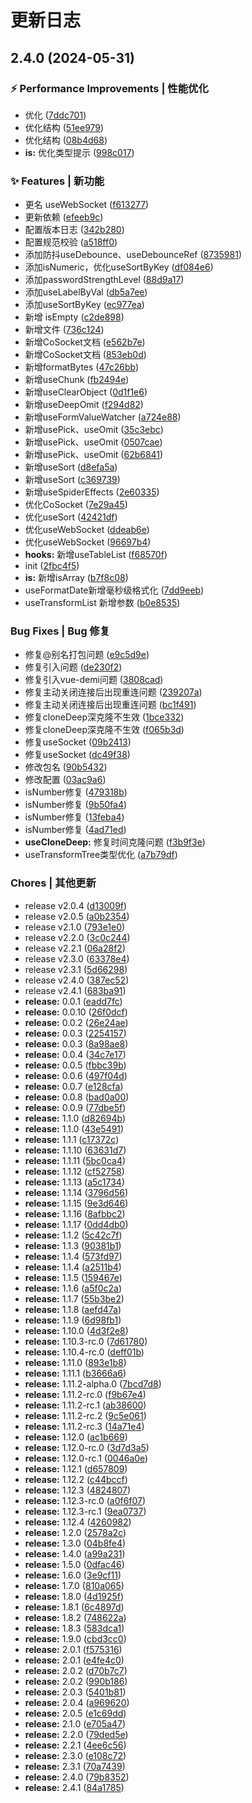 # 更新日志 


## 2.4.0 (2024-05-31)


### ⚡ Performance Improvements | 性能优化

* 优化 ([7ddc701](https://github.com/C1320/co-utils-vue/commit/7ddc7017f952e967f404d467f34e7e07aca347f2))
* 优化结构 ([51ee979](https://github.com/C1320/co-utils-vue/commit/51ee979a6937747e41d9b6d6925fbb40d4e5cb08))
* 优化结构 ([08b4d68](https://github.com/C1320/co-utils-vue/commit/08b4d68aa26ebac7c61a57754da3af951f77c281))
* **is:** 优化类型提示 ([998c017](https://github.com/C1320/co-utils-vue/commit/998c017554468b77b73c1402590afb4e7eef87d6))


### ✨ Features | 新功能

* 更名 useWebSocket ([f613277](https://github.com/C1320/co-utils-vue/commit/f613277aa9328229ecb57bc7baede873db9275bd))
* 更新依赖 ([efeeb9c](https://github.com/C1320/co-utils-vue/commit/efeeb9c49212db2c43092c6d5a19a312a24363a0))
* 配置版本日志 ([342b280](https://github.com/C1320/co-utils-vue/commit/342b280a862d8c2938bb28a1753f6cedf3d0be32))
* 配置规范校验 ([a518ff0](https://github.com/C1320/co-utils-vue/commit/a518ff04dfc3402d82d6665f07accb9e13bc66ce))
* 添加防抖useDebounce、useDebounceRef ([8735981](https://github.com/C1320/co-utils-vue/commit/873598184d808aadcbaa11b49e362d3877aae736))
* 添加isNumeric，优化useSortByKey ([df084e6](https://github.com/C1320/co-utils-vue/commit/df084e6debd2246c0b2c7d53bd486f3a4e8b8bec))
* 添加passwordStrengthLevel ([88d9a17](https://github.com/C1320/co-utils-vue/commit/88d9a1734f75d9911f6d012a974538e2619d2983))
* 添加useLabelByVal ([db5a7ee](https://github.com/C1320/co-utils-vue/commit/db5a7eede003791cee262b2442cc6703323d89c5))
* 添加useSortByKey ([ec977ea](https://github.com/C1320/co-utils-vue/commit/ec977eaffe52ce3581e45fca395a0328610942c0))
* 新增 isEmpty ([c2de898](https://github.com/C1320/co-utils-vue/commit/c2de8984d91b6446e10b920ead1135251cbaa276))
* 新增文件 ([736c124](https://github.com/C1320/co-utils-vue/commit/736c124e93bfa495ff8a9cfef50e26cd89105400))
* 新增CoSocket文档 ([e562b7e](https://github.com/C1320/co-utils-vue/commit/e562b7ec2adc82799939b9d3134a988e4c7e48c1))
* 新增CoSocket文档 ([853eb0d](https://github.com/C1320/co-utils-vue/commit/853eb0d2d297d892ed8c44d1a2bda49479cb15af))
* 新增formatBytes ([47c26bb](https://github.com/C1320/co-utils-vue/commit/47c26bb7ee2b09bb555befbdd1da972030037876))
* 新增useChunk ([fb2494e](https://github.com/C1320/co-utils-vue/commit/fb2494eb8c64eeb8abc8f0afcb40e716fef07cd2))
* 新增useClearObject ([0d1f1e6](https://github.com/C1320/co-utils-vue/commit/0d1f1e655799c6782aa9d8adf748f4e8c6e28941))
* 新增useDeepOmit ([f294d82](https://github.com/C1320/co-utils-vue/commit/f294d82c7603daa1b9c9bdae74aed02eccfcacb0))
* 新增useFormValueWatcher ([a724e88](https://github.com/C1320/co-utils-vue/commit/a724e8828d8bc08e2292e2f816aa27488fb2906c))
* 新增usePick、useOmit ([35c3ebc](https://github.com/C1320/co-utils-vue/commit/35c3ebc337de35571d41ec4ed29ed96e5d59fa81))
* 新增usePick、useOmit ([0507cae](https://github.com/C1320/co-utils-vue/commit/0507caea9f91afba604474fca858fbde24dac71a))
* 新增usePick、useOmit ([62b6841](https://github.com/C1320/co-utils-vue/commit/62b6841930478349d6c38054ead2648d12866458))
* 新增useSort ([d8efa5a](https://github.com/C1320/co-utils-vue/commit/d8efa5ae0d9f57f23f2f448157f78436643e0f54))
* 新增useSort ([c369739](https://github.com/C1320/co-utils-vue/commit/c369739e671345ac8926afc00c1ccc020a64a043))
* 新增useSpiderEffects ([2e60335](https://github.com/C1320/co-utils-vue/commit/2e6033587fc8ad55f4893f4ce215072b7fc4f58f))
* 优化CoSocket ([7e29a45](https://github.com/C1320/co-utils-vue/commit/7e29a45808cb8a9ee3ab10f2ba4e7303a95a3ad9))
* 优化useSort ([42421df](https://github.com/C1320/co-utils-vue/commit/42421dfc6220b996dcfc0ad0f4c1a92106c9ec63))
* 优化useWebSocket ([ddeab6e](https://github.com/C1320/co-utils-vue/commit/ddeab6e40f86c0f86b9290b4f39c9e5221d55d2c))
* 优化useWebSocket ([96697b4](https://github.com/C1320/co-utils-vue/commit/96697b4bfebba2767b2af33ebc520f5710bf37fc))
* **hooks:** 新增useTableList ([f68570f](https://github.com/C1320/co-utils-vue/commit/f68570fee2e25eba68e795b65d26e3c387b50842))
* init ([2fbc4f5](https://github.com/C1320/co-utils-vue/commit/2fbc4f5f2e008c7fdf4eebd49e15d5faddf7cfc9))
* **is:** 新增isArray ([b7f8c08](https://github.com/C1320/co-utils-vue/commit/b7f8c081b06ab1ac8cc70f3c2381f73b842ab31e))
* useFormatDate新增毫秒级格式化 ([7dd9eeb](https://github.com/C1320/co-utils-vue/commit/7dd9eeb466f69c0ee5f9238374edd38ff7be0012))
* useTransformList 新增参数 ([b0e8535](https://github.com/C1320/co-utils-vue/commit/b0e85352c5dfa101f6927098c06d93417c0437c3))


###   Bug Fixes | Bug 修复

* 修复@别名打包问题 ([e9c5d9e](https://github.com/C1320/co-utils-vue/commit/e9c5d9e9faa14d010aec0e58d65c795a11d78a8b))
* 修复引入问题 ([de230f2](https://github.com/C1320/co-utils-vue/commit/de230f25bd3056e5800bff023a5cd2da05615c0a))
* 修复引入vue-demi问题 ([3808cad](https://github.com/C1320/co-utils-vue/commit/3808cad9f384dd06abd53567e4b08273363b9ae8))
* 修复主动关闭连接后出现重连问题 ([239207a](https://github.com/C1320/co-utils-vue/commit/239207a8f2c080b68d04a0d5cc9fcc9797a42311))
* 修复主动关闭连接后出现重连问题 ([bc1f491](https://github.com/C1320/co-utils-vue/commit/bc1f4915b9e3925c350deb51ac9cd44829e720db))
* 修复cloneDeep深克隆不生效 ([1bce332](https://github.com/C1320/co-utils-vue/commit/1bce332c2d3f0b5cd2c58710f6bd8df040285650))
* 修复cloneDeep深克隆不生效 ([f065b3d](https://github.com/C1320/co-utils-vue/commit/f065b3dbe0009da336f83dc204bc0ddbfd367621))
* 修复useSocket ([09b2413](https://github.com/C1320/co-utils-vue/commit/09b2413e06a24594d3f1b4fe58fcb0f6ba32dcdd))
* 修复useSocket ([dc49f38](https://github.com/C1320/co-utils-vue/commit/dc49f38f29350262bf97b4200772b42afecf7e0f))
* 修改包名 ([90b5432](https://github.com/C1320/co-utils-vue/commit/90b54322daffe8dbdef95a67b017cf421d4c6618))
* 修改配置 ([03ac9a6](https://github.com/C1320/co-utils-vue/commit/03ac9a642784db27ee3c273059b91172906e1add))
* isNumber修复 ([479318b](https://github.com/C1320/co-utils-vue/commit/479318ba2132d48e91b11b9dd47478bcdf3ff130))
* isNumber修复 ([9b50fa4](https://github.com/C1320/co-utils-vue/commit/9b50fa4f448871f897b6452067621aad15f7265b))
* isNumber修复 ([13feba4](https://github.com/C1320/co-utils-vue/commit/13feba4bfd85df7834db991e817f23c73a2bf8fc))
* isNumber修复 ([4ad71ed](https://github.com/C1320/co-utils-vue/commit/4ad71edb1030dc26065b53bf0a3926d010a003e6))
* **useCloneDeep:** 修复时间克隆问题 ([f3b9f3e](https://github.com/C1320/co-utils-vue/commit/f3b9f3e7c9914697bf81c69b543aacd8651bc850))
* useTransformTree类型优化 ([a7b79df](https://github.com/C1320/co-utils-vue/commit/a7b79df217c3fdee3c3e2520c8396d4794d2fd47))


###   Chores | 其他更新

* release v2.0.4 ([d13009f](https://github.com/C1320/co-utils-vue/commit/d13009f39c20985f6d5f9d6dfd6efced05bd1580))
* release v2.0.5 ([a0b2354](https://github.com/C1320/co-utils-vue/commit/a0b23540ae629892968afec0122f9b0e968c217d))
* release v2.1.0 ([793e1e0](https://github.com/C1320/co-utils-vue/commit/793e1e0f434aa84322b78d40afad62b8775eb1cd))
* release v2.2.0 ([3c0c244](https://github.com/C1320/co-utils-vue/commit/3c0c244245c6205d509b4cf664f05fefedbf733f))
* release v2.2.1 ([06a28f2](https://github.com/C1320/co-utils-vue/commit/06a28f23ea987a460751a9a3a2bf01c288f16a8d))
* release v2.3.0 ([63378e4](https://github.com/C1320/co-utils-vue/commit/63378e469ba5a778d7c9785fbe98586d60bf2918))
* release v2.3.1 ([5d66298](https://github.com/C1320/co-utils-vue/commit/5d66298792c39bc9dabf184359b419d2775328f8))
* release v2.4.0 ([387ec52](https://github.com/C1320/co-utils-vue/commit/387ec524392f56fbe5e98888b97ebdcd22cd02dd))
* release v2.4.1 ([683ba91](https://github.com/C1320/co-utils-vue/commit/683ba9153ef40e533a8a62c2e859ba5b63d3a4e0))
* **release:** 0.0.1 ([eadd7fc](https://github.com/C1320/co-utils-vue/commit/eadd7fc91f20a3abea4f924e740a4cf7b76734a1))
* **release:** 0.0.10 ([26f0dcf](https://github.com/C1320/co-utils-vue/commit/26f0dcf21fd26f1fd6c8c53737f11c2e0f7d4309))
* **release:** 0.0.2 ([26e24ae](https://github.com/C1320/co-utils-vue/commit/26e24ae201a78a59da7ab05f6562a3de82460ad4))
* **release:** 0.0.3 ([2254157](https://github.com/C1320/co-utils-vue/commit/22541571e70eb5c9cbcbd897f104ce5fe16ae33d))
* **release:** 0.0.3 ([8a98ae8](https://github.com/C1320/co-utils-vue/commit/8a98ae813df8422e29c5118d5f2b99c2bd97c411))
* **release:** 0.0.4 ([34c7e17](https://github.com/C1320/co-utils-vue/commit/34c7e1748bd5e468d4be7529f48c09a88f9782be))
* **release:** 0.0.5 ([fbbc39b](https://github.com/C1320/co-utils-vue/commit/fbbc39b9cd949e731eee0f34079dab8c6e0269be))
* **release:** 0.0.6 ([497f04d](https://github.com/C1320/co-utils-vue/commit/497f04d5827a0eab7d8c767cd8a7ac812649a9ec))
* **release:** 0.0.7 ([e128cfa](https://github.com/C1320/co-utils-vue/commit/e128cfafb94357233ad82c58414d426d7de8f140))
* **release:** 0.0.8 ([bad0a00](https://github.com/C1320/co-utils-vue/commit/bad0a00e4ec15dcaaff76b79cfee9308f354f5de))
* **release:** 0.0.9 ([77dbe5f](https://github.com/C1320/co-utils-vue/commit/77dbe5f6af32efea9fef252ff9f7386151dd3369))
* **release:** 1.1.0 ([d82694b](https://github.com/C1320/co-utils-vue/commit/d82694bb554d4b614c9fe0cf092fdb89a5375afc))
* **release:** 1.1.0 ([43e5491](https://github.com/C1320/co-utils-vue/commit/43e54911762fe3e11ee5524d6abc4b553c5b7316))
* **release:** 1.1.1 ([c17372c](https://github.com/C1320/co-utils-vue/commit/c17372c4c0b322d0ce252b34abc34766456a5fdf))
* **release:** 1.1.10 ([63631d7](https://github.com/C1320/co-utils-vue/commit/63631d717174a38f2b90dc8e05cef46b77b948ea))
* **release:** 1.1.11 ([5bc0ca4](https://github.com/C1320/co-utils-vue/commit/5bc0ca41491a4714f100c7c538b7c10e3e22514d))
* **release:** 1.1.12 ([cf52758](https://github.com/C1320/co-utils-vue/commit/cf527582ba692ca9e51c33cf0e3a10e61459c422))
* **release:** 1.1.13 ([a5c1734](https://github.com/C1320/co-utils-vue/commit/a5c1734b98c419a0a2f53099751b4f0b14e29a4a))
* **release:** 1.1.14 ([3796d56](https://github.com/C1320/co-utils-vue/commit/3796d560e7bb581c1225f8bc069dc2ded19ff038))
* **release:** 1.1.15 ([9e3d646](https://github.com/C1320/co-utils-vue/commit/9e3d646d23794bb9cfe14830038b71c9b77ab925))
* **release:** 1.1.16 ([8afbbc2](https://github.com/C1320/co-utils-vue/commit/8afbbc2a8321c2c456f8637e04b62b310bb2b77e))
* **release:** 1.1.17 ([0dd4db0](https://github.com/C1320/co-utils-vue/commit/0dd4db0afda50e03556bcd330b13073f64078828))
* **release:** 1.1.2 ([5c42c7f](https://github.com/C1320/co-utils-vue/commit/5c42c7fd809a22a0e16597fb74b99076f0cdbe7b))
* **release:** 1.1.3 ([90381b1](https://github.com/C1320/co-utils-vue/commit/90381b1cbeafd23d512a9f3bca12f3641c9ec013))
* **release:** 1.1.4 ([573fd97](https://github.com/C1320/co-utils-vue/commit/573fd9740295b5be4dfa6bb6bb3c660dbae768c5))
* **release:** 1.1.4 ([a2511b4](https://github.com/C1320/co-utils-vue/commit/a2511b4f811a2b5c54e7448a4172838104a99b7d))
* **release:** 1.1.5 ([159467e](https://github.com/C1320/co-utils-vue/commit/159467ed4c493e3f573f6c818065a9e29652f575))
* **release:** 1.1.6 ([a5f0c2a](https://github.com/C1320/co-utils-vue/commit/a5f0c2a9bc8612c75bc803011fa9c8a74fd51ad3))
* **release:** 1.1.7 ([55b3be2](https://github.com/C1320/co-utils-vue/commit/55b3be2b02d281a3aa442032253d766e120ba091))
* **release:** 1.1.8 ([aefd47a](https://github.com/C1320/co-utils-vue/commit/aefd47ae45e3cd3702847606a33a6c8c58ade58b))
* **release:** 1.1.9 ([6d98fb1](https://github.com/C1320/co-utils-vue/commit/6d98fb1f63417276a17cfcb3d8a601ed0cf4c419))
* **release:** 1.10.0 ([4d3f2e8](https://github.com/C1320/co-utils-vue/commit/4d3f2e884b63a24c3d8328fb90e26310548192a1))
* **release:** 1.10.3-rc.0 ([7d61780](https://github.com/C1320/co-utils-vue/commit/7d61780d34905acbcb725d8eb8b2f30fd97c4ddb))
* **release:** 1.10.4-rc.0 ([deff01b](https://github.com/C1320/co-utils-vue/commit/deff01be1149f69d5899bbe9b573d6cddca78761))
* **release:** 1.11.0 ([893e1b8](https://github.com/C1320/co-utils-vue/commit/893e1b86175766b1ef93e8b784267d80181736f9))
* **release:** 1.11.1 ([b3666a6](https://github.com/C1320/co-utils-vue/commit/b3666a62ede37fbf764a749795878e273b78edd4))
* **release:** 1.11.2-alpha.0 ([7bcd7d8](https://github.com/C1320/co-utils-vue/commit/7bcd7d8dfe93181d61846e8b277ce272ddc65d80))
* **release:** 1.11.2-rc.0 ([f9b67e4](https://github.com/C1320/co-utils-vue/commit/f9b67e44892faa0d53751a5386aa05361a7c8689))
* **release:** 1.11.2-rc.1 ([ab38600](https://github.com/C1320/co-utils-vue/commit/ab3860075ae804af354167218e80f844c8d09359))
* **release:** 1.11.2-rc.2 ([9c5e061](https://github.com/C1320/co-utils-vue/commit/9c5e06168d6670a532900789b9a485ed0830dcb3))
* **release:** 1.11.2-rc.3 ([14a71e4](https://github.com/C1320/co-utils-vue/commit/14a71e4283cea01a356f66e4bfd7440f92b2ebbb))
* **release:** 1.12.0 ([ac1b669](https://github.com/C1320/co-utils-vue/commit/ac1b669ea407dda40bb1381342892ea1384d4c06))
* **release:** 1.12.0-rc.0 ([3d7d3a5](https://github.com/C1320/co-utils-vue/commit/3d7d3a57d073e797f4983fffea0e7f52d17a80a6))
* **release:** 1.12.0-rc.1 ([0046a0e](https://github.com/C1320/co-utils-vue/commit/0046a0ec0b303315c6084098ede18c5a398926e6))
* **release:** 1.12.1 ([d657809](https://github.com/C1320/co-utils-vue/commit/d65780971f39cae0cbff3f3eb5d96e206b0266ac))
* **release:** 1.12.2 ([c44bccf](https://github.com/C1320/co-utils-vue/commit/c44bccfdda420e76c8b7eac8fb8afbd9d77b922f))
* **release:** 1.12.3 ([4824807](https://github.com/C1320/co-utils-vue/commit/482480758878a2a7c50fb3c5a1af23c2bd267ced))
* **release:** 1.12.3-rc.0 ([a0f6f07](https://github.com/C1320/co-utils-vue/commit/a0f6f07a5be2fa3054a16dc51f486fbec67f3e61))
* **release:** 1.12.3-rc.1 ([9ea0737](https://github.com/C1320/co-utils-vue/commit/9ea07377644e39c86675a23fc2dc9f5ff4945ff8))
* **release:** 1.12.4 ([4260982](https://github.com/C1320/co-utils-vue/commit/42609822d0d78827d8d3739fa6070de8a0a60403))
* **release:** 1.2.0 ([2578a2c](https://github.com/C1320/co-utils-vue/commit/2578a2c6f12894b9632f99a30d7c45f50576ae7c))
* **release:** 1.3.0 ([04b8fe4](https://github.com/C1320/co-utils-vue/commit/04b8fe435c6c368853b871b9bd601846e0a0de0a))
* **release:** 1.4.0 ([a99a231](https://github.com/C1320/co-utils-vue/commit/a99a23170d8c283b4dc54d3d48d93bc023b1aa75))
* **release:** 1.5.0 ([0dfac46](https://github.com/C1320/co-utils-vue/commit/0dfac46efa1b47fd6e790b271bfd5b54d23ae11e))
* **release:** 1.6.0 ([3e9cf11](https://github.com/C1320/co-utils-vue/commit/3e9cf117931d4b633b228950f57635b33ad3d15f))
* **release:** 1.7.0 ([810a065](https://github.com/C1320/co-utils-vue/commit/810a065f7e69a7a4cb4ca880044586f8b213a3b1))
* **release:** 1.8.0 ([4d1925f](https://github.com/C1320/co-utils-vue/commit/4d1925fb6860fce1486b35b2b4b9d7da6854e329))
* **release:** 1.8.1 ([6c4897d](https://github.com/C1320/co-utils-vue/commit/6c4897d12bc31bd3b9dfb54469e970bb1f5ee99f))
* **release:** 1.8.2 ([748622a](https://github.com/C1320/co-utils-vue/commit/748622a30779db95400a7e4af743a9173b18f5e4))
* **release:** 1.8.3 ([583dca1](https://github.com/C1320/co-utils-vue/commit/583dca1c552ce57983c43cc65e0c19146f8852bc))
* **release:** 1.9.0 ([cbd3cc0](https://github.com/C1320/co-utils-vue/commit/cbd3cc0274b4be58619de95b9b8ed941eed5d9fd))
* **release:** 2.0.1 ([f575316](https://github.com/C1320/co-utils-vue/commit/f5753164708648bb2c84eb14ec44fa1caa780895))
* **release:** 2.0.1 ([e4fe4c0](https://github.com/C1320/co-utils-vue/commit/e4fe4c07f3ef7723721506a7c0ba7e4647313212))
* **release:** 2.0.2 ([d70b7c7](https://github.com/C1320/co-utils-vue/commit/d70b7c704471f8e9a40153ff9d203b9795d5c9bf))
* **release:** 2.0.2 ([990b186](https://github.com/C1320/co-utils-vue/commit/990b18637eb0e1d99c24054da9911acf08fdc6f5))
* **release:** 2.0.3 ([5401b81](https://github.com/C1320/co-utils-vue/commit/5401b819d10e6acf140667004dd5f3a7ebd00467))
* **release:** 2.0.4 ([a969620](https://github.com/C1320/co-utils-vue/commit/a96962031afd402767cb98f1ae238ac80a3cf19b))
* **release:** 2.0.5 ([e1c69dd](https://github.com/C1320/co-utils-vue/commit/e1c69dd2d1e8b9edab08ea132c76fa006e83fccb))
* **release:** 2.1.0 ([e705a47](https://github.com/C1320/co-utils-vue/commit/e705a4744f6d3c6efdfd6d9ed0c4195c53b6096f))
* **release:** 2.2.0 ([79ded5e](https://github.com/C1320/co-utils-vue/commit/79ded5e7cb7e743720cbc48d6445f7fafd4a80f6))
* **release:** 2.2.1 ([4ee6c56](https://github.com/C1320/co-utils-vue/commit/4ee6c56a880a02bf5cdfb789a2b6bb46cdee0618))
* **release:** 2.3.0 ([e108c72](https://github.com/C1320/co-utils-vue/commit/e108c723068917992216a3949469a2f68f8ed057))
* **release:** 2.3.1 ([70a7439](https://github.com/C1320/co-utils-vue/commit/70a743908a0f0c194c4110b7964577f74b833840))
* **release:** 2.4.0 ([79b8352](https://github.com/C1320/co-utils-vue/commit/79b8352ecb0d2f6c5d84170585d1f9dcbcb725d6))
* **release:** 2.4.1 ([84a1785](https://github.com/C1320/co-utils-vue/commit/84a178535cb7e3459cb8da22905649f9258a758d))
